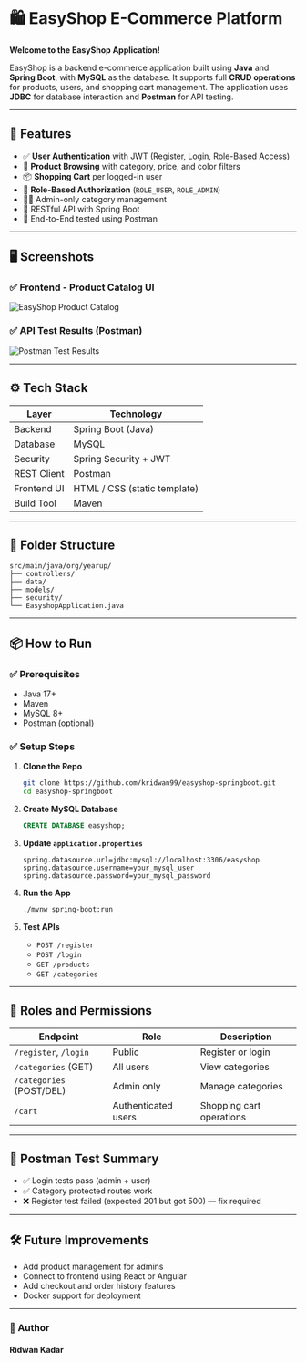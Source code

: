 
# 🛍️ EasyShop E-Commerce Platform

**Welcome to the EasyShop Application!**

EasyShop is a backend e-commerce application built using **Java** and **Spring Boot**, with **MySQL** as the database. It supports full **CRUD operations** for products, users, and shopping cart management. The application uses **JDBC** for database interaction and **Postman** for API testing.

---

## 🚀 Features

- ✅ **User Authentication** with JWT (Register, Login, Role-Based Access)
- 🛒 **Product Browsing** with category, price, and color filters
- 📦 **Shopping Cart** per logged-in user
- 🔐 **Role-Based Authorization** (`ROLE_USER`, `ROLE_ADMIN`)
- 🧑‍💼 Admin-only category management
- 📡 RESTful API with Spring Boot
- 🧪 End-to-End tested using Postman

---

## 🖥️ Screenshots

### ✅ Frontend - Product Catalog UI

![EasyShop Product Catalog](screenshots./Screenshot-ProductCatalog.png)

### ✅ API Test Results (Postman)

![Postman Test Results](screenshots//Screenshot-PostmanTests.png)

---

## ⚙️ Tech Stack

| Layer         | Technology                  |
|--------------|-----------------------------|
| Backend       | Spring Boot (Java)         |
| Database      | MySQL                      |
| Security      | Spring Security + JWT      |
| REST Client   | Postman                    |
| Frontend UI   | HTML / CSS (static template) |
| Build Tool    | Maven                      |

---

## 📁 Folder Structure

```
src/main/java/org/yearup/
├── controllers/
├── data/
├── models/
├── security/
└── EasyshopApplication.java
```

---

## 📦 How to Run

### ✅ Prerequisites

- Java 17+
- Maven
- MySQL 8+
- Postman (optional)

### ✅ Setup Steps

1. **Clone the Repo**
   ```bash
   git clone https://github.com/kridwan99/easyshop-springboot.git
   cd easyshop-springboot
   ```

2. **Create MySQL Database**
   ```sql
   CREATE DATABASE easyshop;
   ```

3. **Update `application.properties`**
   ```properties
   spring.datasource.url=jdbc:mysql://localhost:3306/easyshop
   spring.datasource.username=your_mysql_user
   spring.datasource.password=your_mysql_password
   ```

4. **Run the App**
   ```bash
   ./mvnw spring-boot:run
   ```

5. **Test APIs**
    - `POST /register`
    - `POST /login`
    - `GET /products`
    - `GET /categories`

---

## 🔐 Roles and Permissions

| Endpoint                     | Role       | Description                      |
|-----------------------------|------------|----------------------------------|
| `/register`, `/login`       | Public     | Register or login                |
| `/categories` (GET)         | All users  | View categories                  |
| `/categories` (POST/DEL)    | Admin only | Manage categories                |
| `/cart`                     | Authenticated users | Shopping cart operations |

---

## 🧪 Postman Test Summary

- ✅ Login tests pass (admin + user)
- ✅ Category protected routes work
- ❌ Register test failed (expected 201 but got 500) — fix required

---

## 🛠️ Future Improvements

- Add product management for admins
- Connect to frontend using React or Angular
- Add checkout and order history features
- Docker support for deployment

---

### 👤 Author
#### Ridwan Kadar





